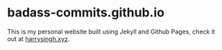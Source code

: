 # badass-commits.github.io

This is my personal website built using Jekyll and Github Pages, check it out at [harrysingh.xyz](https://harrysingh.xyz).

